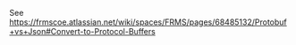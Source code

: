 See https://frmscoe.atlassian.net/wiki/spaces/FRMS/pages/68485132/Protobuf+vs+Json#Convert-to-Protocol-Buffers
